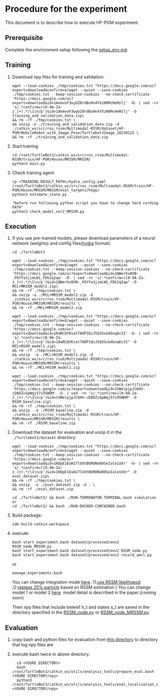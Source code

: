 # Procedure for the experiment

This document is to describe how to execute HF-PGM experiment.

## Prerequisite
Complete the environment setup following the [setup_env.md](setup_env.md).

## Training

1.   Download npy files for training and validation:
     ```shell
     wget --load-cookies ./tmp/cookies.txt "https://docs.google.com/uc?export=download&confirm=$(wget --quiet --save-cookies ./tmp/cookies.txt --keep-session-cookies --no-check-certificate 'https://docs.google.com/uc?export=download&id=1AnmvoF3wyUZ0rdBvHn4YXzN9McHeMzlj' -O- | sed -rn 's/.*confirm=([0-9A-Za-z_]+).*/\1\n/p')&id=1AnmvoF3wyUZ0rdBvHn4YXzN9McHeMzlj" -O training_and_validation_data.zip\
     && rm -rf ./tmp/cookies.txt \
     && unzip -o ./training_and_validation_data.zip -d ./catkin_ws/src/ros_rssm/Multimodal-RSSM/dataset/HF-PGM/MobileRobot_with_Image_Pose/Turtlebot3Image_20230125 \
     && rm -rf ./training_and_validation_data.zip
     ```

1.   Start training
     ```shell
     cd /root/TurtleBot3/catkin_ws/src/ros_rssm/Multimodal-RSSM/train/HF-PGM/House/MRSSM/MRSSM/
     python3 main.py
     ```
1.   Check training agent 
     ```shell
     cp <TRAINING_RESULT_PATH>/hydra_config.yaml /root/TurtleBot3/catkin_ws/src/ros_rssm/Multimodal-RSSM/train/HF-PGM/House/MRSSM/MRSSM/eval_targets/hoge/
     python3 estimate_state.py

     "before run following python script you have to change hard cording PATH"
     python3 check_model_ver2_MRSSM.py
     ```


## Execution
1.   If you use pre-trained models, please download parameters of a neural network (weights) and config files([hydra](https://hydra.cc/docs/intro/) format):
     ```shell
     cd ./TurtleBot3
     
     wget --load-cookies ./tmp/cookies.txt "https://docs.google.com/uc?export=download&confirm=$(wget --quiet --save-cookies ./tmp/cookies.txt --keep-session-cookies --no-check-certificate 'https://docs.google.com/uc?export=download&id=1QWerhv0VN-_PGYYa3jimLW1_FDk2qIqw' -O- | sed -rn 's/.*confirm=([0-9A-Za-z_]+).*/\1\n/p')&id=1QWerhv0VN-_PGYYa3jimLW1_FDk2qIqw" -O MCL+MRSSM_model2.zip\
     && rm -rf ./tmp/cookies.txt \
     && unzip -o ./MCL+MRSSM_model2.zip -d ./catkin_ws/src/ros_rssm/Multimodal-RSSM/train/HF-PGM/House/MRSSM/MRSSM/results \
     && rm -rf ./MCL+MRSSM_model2.zip

     wget --load-cookies ./tmp/cookies.txt "https://docs.google.com/uc?export=download&confirm=$(wget --quiet --save-cookies ./tmp/cookies.txt --keep-session-cookies --no-check-certificate 'https://docs.google.com/uc?export=download&id=10aRCQYKsat7AOP1QvJ5Q3SvG4Gxq6cSI' -O- | sed -rn 's/.*confirm=([0-9A-Za-z_]+).*/\1\n/p')&id=10aRCQYKsat7AOP1QvJ5Q3SvG4Gxq6cSI" -O MCL+RSSM_model1.zip\
     && rm -rf ./tmp/cookies.txt \
     && unzip  -o ./MCL+RSSM_model1.zip -d ./catkin_ws/src/ros_rssm/Multimodal-RSSM/train/HF-PGM/House/MRSSM/MRSSM/results \
     && rm -rf ./MCL+RSSM_model1.zip

     wget --load-cookies ./tmp/cookies.txt "https://docs.google.com/uc?export=download&confirm=$(wget --quiet --save-cookies ./tmp/cookies.txt --keep-session-cookies --no-check-certificate 'https://docs.google.com/uc?export=download&id=1VWelpjpJC6HV-cD8DZcGpWqj57i9SWDM' -O- | sed -rn 's/.*confirm=([0-9A-Za-z_]+).*/\1\n/p')&id=1VWelpjpJC6HV-cD8DZcGpWqj57i9SWDM" -O RSSM_baseline.zip\
     && rm -rf ./tmp/cookies.txt \
     && unzip  -o ./RSSM_baseline.zip -d ./catkin_ws/src/ros_rssm/Multimodal-RSSM/train/HF-PGM/House/MRSSM/MRSSM/results \
     && rm -rf ./RSSM_baseline.zip
     ```
<!--
        ```shell
        wget --no-check-certificate  'https://drive.google.com/uc?export=download&id=1QWerhv0VN-_PGYYa3jimLW1_FDk2qIqw' -O ./MCL+MRSSM_model2.zip
        ```
     The above command will not work because the file size is too large to run a google drive virus scan. 
     So bypassing virus check, referring to the following site
        https://gist.github.com/iamtekeste/3cdfd0366ebfd2c0d805?permalink_comment_id=3557609#gistcomment-3557609
        https://chadrick-kwag.net/wget-google-drive-large-files-bypassing-virus-check/
-->

  
2.   Download the dataset for evaluation and unzip it in the `./Turtlebot3/dataset` directory:
     ```shell
     wget --load-cookies ./tmp/cookies.txt "https://docs.google.com/uc?export=download&confirm=$(wget --quiet --save-cookies ./tmp/cookies.txt --keep-session-cookies --no-check-certificate 'https://docs.google.com/uc?export=download&id=1KDpE1EuH27lUXtBURONeB9SeIaleiUXr' -O- | sed -rn 's/.*confirm=([0-9A-Za-z_]+).*/\1\n/p')&id=1KDpE1EuH27lUXtBURONeB9SeIaleiUXr" -O eval_dataset.zip\
     && rm -rf ./tmp/cookies.txt \
     && unzip  -o ./eval_dataset.zip -d . \
     && rm -rf ./eval_dataset.zip
     ```


     ```shell
     cd ./TurtleBot3/ && bash ./RUN-TERMINATOR-TERMINAL.bash simulation
     or
     cd ./TurtleBot3/ && bash ./RUN-DOCKER-CONTAINER.bash
     ```
1.   Build package:

     ```shell
     sde-build-catkin-workspace
     ```

1.   execute:

     ```shell
     bash start_experiment.bash dataset/processed/env2 RSSM_node_MRSSM.py
     bash start_experiment.bash dataset/processed/env2 RSSM_node.py
     bash start_experiment.bash dataset/processed/env2 record_amcl.py
     ```
     or
     ```shell
     manage_experiments.bash
     ```

     You can change integration mode [here](https://gitlab.com/emlab/TurtleBot3/-/blob/HF-PGM_nakashima/catkin_ws/src/ros_rssm/scripts/RSSM_node_MRSSM.py?ref_type=heads#L276). (1:[use RSSM likelihopod](https://gitlab.com/emlab/TurtleBot3/-/blob/HF-PGM_nakashima/catkin_ws/src/navigation/amcl/src/amcl/sensors/amcl_laser.cpp#L337) /2:[replase 25% particle](https://gitlab.com/emlab/TurtleBot3/-/blob/HF-PGM_nakashima/catkin_ws/src/navigation/amcl/src/amcl/sensors/amcl_laser.cpp#L247) based on RSSM estimation )
     You can change model 1 or model 2 [here](https://gitlab.com/emlab/TurtleBot3/-/blob/HF-PGM_nakashima/catkin_ws/src/ros_rssm/launch/rssm_amcl.launch?ref_type=heads#L15). model detail is described in the paper.(coming soon)


     Then npy files that include beleief h_t and states s_t are saved in the directory specified in the [RSSM_node.py](https://gitlab.com/emlab/TurtleBot3/-/blob/HF-PGM_nakashima/catkin_ws/src/ros_rssm/scripts/RSSM_node.py?ref_type=heads#L96) or [RSSM_node_MRSSM.py](https://gitlab.com/emlab/TurtleBot3/-/blob/HF-PGM_nakashima/catkin_ws/src/ros_rssm/scripts/RSSM_node_MRSSM.py?ref_type=heads#L106).

## Evaluation
1.   copy bash and python files for evaluation from [this directory](https://gitlab.com/emlab/TurtleBot3/-/tree/HF-PGM_MRSSM-otake/ex_data/JSAI/log_model2_particle_dataset) to directory  that log npy files are
1.   execute bash twice in above directory.

     ```shell
       cd <YOURE DIRECTORY>
       bash /root/TurtleBot3/catkin_ws/utils/analysis_tools/prepare_eval.bash <YOURE DIRECTORY/npy>
       python3 /root/TurtleBot3/catkin_ws/utils/analysis_tools/eval_localization_csv.py  <YOURE DIRECTORY/npy>
     ```
